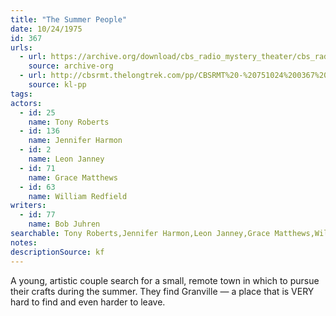 ```yaml
---
title: "The Summer People"
date: 10/24/1975
id: 367
urls: 
  - url: https://archive.org/download/cbs_radio_mystery_theater/cbs_radio_mystery_theater-0351-0400.zip/cbs_radio_mystery_theater-0351-0400%2Fcbsrmt_0367_the_summer_people.mp3
    source: archive-org
  - url: http://cbsrmt.thelongtrek.com/pp/CBSRMT%20-%20751024%200367%20The%20Summer%20People_pp.mp3
    source: kl-pp
tags: 
actors:  
  - id: 25
    name: Tony Roberts  
  - id: 136
    name: Jennifer Harmon  
  - id: 2
    name: Leon Janney  
  - id: 71
    name: Grace Matthews  
  - id: 63
    name: William Redfield
writers:  
  - id: 77
    name: Bob Juhren
searchable: Tony Roberts,Jennifer Harmon,Leon Janney,Grace Matthews,William Redfield Bob Juhren
notes: 
descriptionSource: kf
---
```

A young, artistic couple search for a small, remote town in which to pursue their crafts during the summer. They find Granville — a place that is VERY hard to find and even harder to leave.